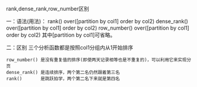 rank,dense_rank,row_number区别

一：语法(用法)：
     rank() over([partition by col1] order by col2) 
     dense_rank() over([partition by col1] order by col2) 
     row_number() over([partition by col1] order by col2) 
     其中[partition by col1]可省略。

二：区别
    三个分析函数都是按照col1分组内从1开始排序
    

    row_number() 是没有重复值的排序(即使两天记录相等也是不重复的)，可以利用它来实现分页
    dense_rank() 是连续排序，两个第二名仍然跟着第三名
    rank()       是跳跃拍学，两个第二名下来就是第四名
